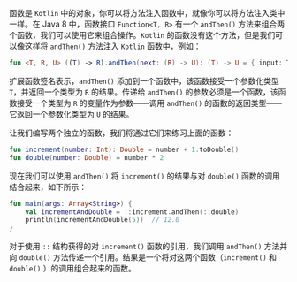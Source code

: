 函数是 `Kotlin` 中的对象，你可以将方法注入函数中，就像你可以将方法注入类中一样。在 Java 8 中，函数接口 `Function<T, R>` 有一个 `andThen()` 方法来组合两个函数，我们可以使用它来组合操作。`Kotlin` 的函数没有这个方法，但是我们可以像这样将 `andThen()` 方法注入 `Kotlin` 函数中，例如：

```kotlin
fun <T, R, U> ((T) -> R).andThen(next: (R) -> U): (T) -> U = { input: T -> next(this(input))}
```

扩展函数签名表示，`andThen()` 添加到一个函数中，该函数接受一个参数化类型 `T`，并返回一个类型为 `R` 的结果。传递给 `andThen()` 的参数必须是一个函数，该函数接受一个类型为 `R` 的变量作为参数——调用 `andThen()` 的函数的返回类型——它返回一个参数化类型为 `U` 的结果。

让我们编写两个独立的函数，我们将通过它们来练习上面的函数：

```kotlin
fun increment(number: Int): Double = number + 1.toDouble()
fun double(number: Double) = number * 2
```

现在我们可以使用 `andThen()` 将 `increment()` 的结果与对 `double()` 函数的调用结合起来，如下所示：

```kotlin
fun main(args: Array<String>) {
    val incrementAndDouble = ::increment.andThen(::double)
    println(incrementAndDouble(5))  // 12.0
}
```

对于使用 `::` 结构获得的对 `increment()` 函数的引用，我们调用 `andThen()` 方法并向 `double()` 方法传递一个引用。结果是一个将对这两个函数（`increment()` 和 `double()` ）的调用组合起来的函数。
